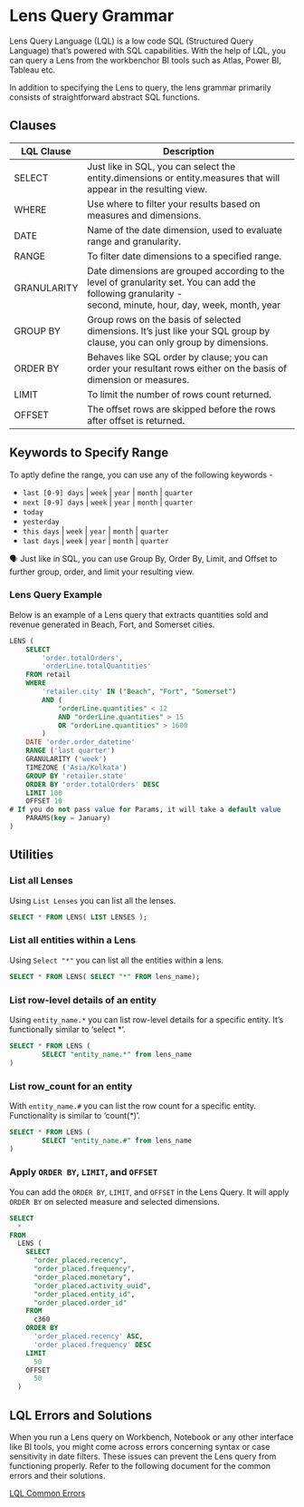 # Lens Query Grammar
Lens Query Language (LQL) is a low code SQL (Structured Query Language) that’s powered with SQL capabilities. With the help of LQL, you can query a Lens from the workbenchor BI tools such as Atlas, Power BI, Tableau etc. 

In addition to specifying the Lens to query, the lens grammar primarily consists of straightforward abstract SQL functions.

## Clauses
| LQL Clause | Description |
| --- | --- |
| SELECT | Just like in SQL, you can select the entity.dimensions or entity.measures that will appear in the resulting view. |
| WHERE | Use where to filter your results based on measures and dimensions. |
| DATE | Name of the date dimension, used to evaluate range and granularity. |
| RANGE | To filter date dimensions to a specified range.  |
| GRANULARITY | Date dimensions are grouped according to the level of granularity set. You can add the following granularity -second, minute, hour, day, week, month, year |
| GROUP BY | Group rows on the basis of selected dimensions. It’s just like your SQL group by clause, you can only group by dimensions. |
| ORDER BY | Behaves like SQL order by clause; you can order your resultant rows either on the basis of dimension or measures. |
| LIMIT | To limit the number of rows count returned. |
| OFFSET | The offset rows are skipped before the rows after offset is returned. |

## Keywords to Specify Range

To aptly define the range, you can use any of the following keywords -

- `last [0-9] days` | `week` | `year` | `month` | `quarter`
- `next [0-9] days` | `week` | `year` | `month` | `quarter`
- `today`
- `yesterday`
- `this days` | `week` | `year` | `month` | `quarter`
- `last days` | `week` | `year` | `month` | `quarter`


<aside class=callout>
🗣 Just like in SQL, you can use Group By, Order By, Limit, and Offset to further group, order, and limit your resulting view. </aside>

### **Lens Query Example**
Below is an example of a Lens query that extracts quantities sold and revenue generated in Beach, Fort, and Somerset cities.

```sql
LENS (
    SELECT  
        'order.totalOrders',
        'orderLine.totalQuantities'
    FROM retail
    WHERE
        'retailer.city' IN ("Beach", "Fort", "Somerset")
        AND (
            "orderLine.quantities" < 12
            AND "orderLine.quantities" > 15
            OR "orderLine.quantities" > 1600
        )
    DATE 'order.order_datetime' 
    RANGE ('last quarter') 
    GRANULARITY ('week') 
    TIMEZONE ('Asia/Kolkata')
    GROUP BY 'retailer.state'
    ORDER BY 'order.totalOrders' DESC
    LIMIT 100 
    OFFSET 10 
# If you do not pass value for Params, it will take a default value
    PARAMS(key = January)
)
```

## Utilities

### **List all Lenses**

Using `List Lenses` you can list all the lenses.

```sql
SELECT * FROM LENS( LIST LENSES );
```

### **List all entities within a Lens**

Using `Select "*"` you can list all the entities within a lens.

```sql
SELECT * FROM LENS( SELECT "*" FROM lens_name);
```

### **List row-level details of an entity**

Using `entity_name.*` you can list row-level details for a specific entity. It’s functionally similar to ‘select *’.

```sql
SELECT * FROM LENS (
		SELECT "entity_name.*" from lens_name
)
```

### **List row_count for an entity**

With `entity_name.#` you can list the row count for a specific entity. Functionality is similar to ‘count(*)’.

```sql
SELECT * FROM LENS (
		SELECT "entity_name.#" from lens_name
)
```

### **Apply `ORDER BY`, `LIMIT`, and `OFFSET`**

You can add the `ORDER BY`, `LIMIT`, and `OFFSET` in the Lens Query. It will apply `ORDER BY` on selected measure and selected dimensions.

```sql
SELECT
  *
FROM
  LENS (
    SELECT
      "order_placed.recency",
      "order_placed.frequency",
      "order_placed.monetary",
      "order_placed.activity_uuid",
      "order_placed.entity_id",
      "order_placed.order_id"
    FROM
      c360
    ORDER BY
      'order_placed.recency' ASC,
      'order_placed.frequency' DESC
    LIMIT
      50
    OFFSET
      50
  )
```
## LQL Errors and Solutions
When you run a Lens query on Workbench, Notebook or any other interface like BI tools, you might come across errors concerning syntax or case sensitivity in date filters. These issues can prevent the Lens query from functioning properly. Refer to the following document for the common errors and their solutions.

[LQL Common Errors](lql/lens_error.md)